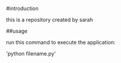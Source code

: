 #introduction

this is a repository created by sarah

##usage

run this command to execute the application:

'python filename.py'
